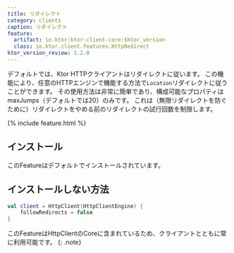 ```yaml
---
title: リダイレクト
category: clients
caption: リダイレクト
feature:
  artifact: io.ktor:ktor-client-core:$ktor_version
  class: io.ktor.client.features.HttpRedirect
ktor_version_review: 1.2.0
---
```


デフォルトでは、Ktor HTTPクライアントはリダイレクトに従います。
この機能により、任意のHTTPエンジンで機能する方法で`Location`リダイレクトに従うことができます。
その使用方法は非常に簡単であり、構成可能なプロパティはmaxJumps（デフォルトでは20）のみです。
これは（無限リダイレクトを防ぐために）リダイレクトをやめる前のリダイレクトの試行回数を制限します。

{% include feature.html %}

## インストール

このFeatureはデフォルトでインストールされています。

## インストールしない方法

```kotlin
val client = HttpClient(HttpClientEngine) {
    followRedirects = false
}
```

このFeatureはHttpClientのCoreに含まれているため、クライアントとともに常に利用可能です。
{: .note}
